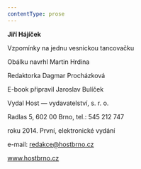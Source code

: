 ```yaml
---
contentType: prose
---
```


<section>

**Jiří Hájíček**

Vzpomínky na jednu vesnickou tancovačku

Obálku navrhl Martin Hrdina

Redaktorka Dagmar Procházková

E-book připravil Jaroslav Bulíček

Vydal Host — vydavatelství, s. r. o.

Radlas 5, 602 00 Brno, tel.: 545 212 747

roku 2014. První, elektronické vydání

e-mail: redakce@hostbrno.cz

www.hostbrno.cz

</section>
